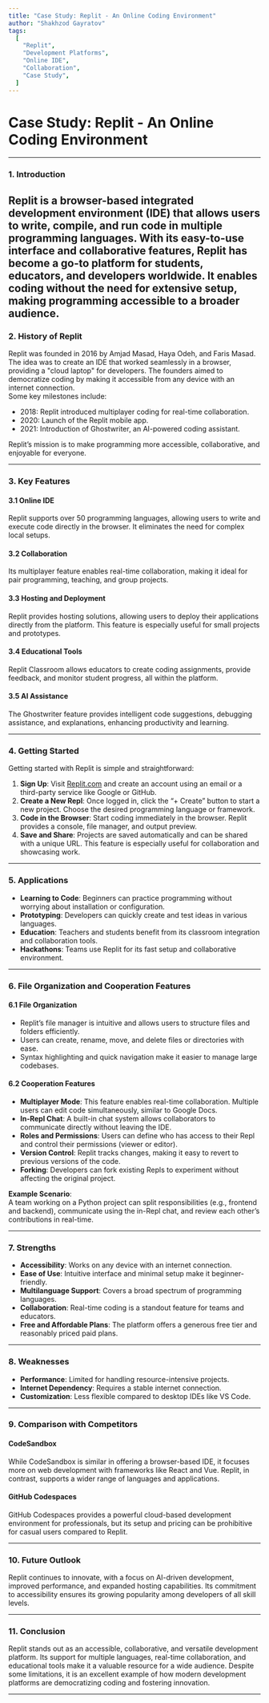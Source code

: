 ```yaml
---
title: "Case Study: Replit - An Online Coding Environment"
author: "Shakhzod Gayratov"
tags:
  [
    "Replit",
    "Development Platforms",
    "Online IDE",
    "Collaboration",
    "Case Study",
  ]
---
```


# **Case Study: Replit - An Online Coding Environment**

---

### **1. Introduction**

## Replit is a browser-based integrated development environment (IDE) that allows users to write, compile, and run code in multiple programming languages. With its easy-to-use interface and collaborative features, Replit has become a go-to platform for students, educators, and developers worldwide. It enables coding without the need for extensive setup, making programming accessible to a broader audience.

### **2. History of Replit**

Replit was founded in 2016 by Amjad Masad, Haya Odeh, and Faris Masad. The idea was to create an IDE that worked seamlessly in a browser, providing a "cloud laptop" for developers. The founders aimed to democratize coding by making it accessible from any device with an internet connection.  
Some key milestones include:

- 2018: Replit introduced multiplayer coding for real-time collaboration.
- 2020: Launch of the Replit mobile app.
- 2021: Introduction of Ghostwriter, an AI-powered coding assistant.

Replit’s mission is to make programming more accessible, collaborative, and enjoyable for everyone.

---

### **3. Key Features**

#### **3.1 Online IDE**

Replit supports over 50 programming languages, allowing users to write and execute code directly in the browser. It eliminates the need for complex local setups.

#### **3.2 Collaboration**

Its multiplayer feature enables real-time collaboration, making it ideal for pair programming, teaching, and group projects.

#### **3.3 Hosting and Deployment**

Replit provides hosting solutions, allowing users to deploy their applications directly from the platform. This feature is especially useful for small projects and prototypes.

#### **3.4 Educational Tools**

Replit Classroom allows educators to create coding assignments, provide feedback, and monitor student progress, all within the platform.

#### **3.5 AI Assistance**

The Ghostwriter feature provides intelligent code suggestions, debugging assistance, and explanations, enhancing productivity and learning.

---

### **4. Getting Started**

Getting started with Replit is simple and straightforward:

1. **Sign Up**: Visit [Replit.com](https://replit.com/) and create an account using an email or a third-party service like Google or GitHub.
2. **Create a New Repl**: Once logged in, click the “+ Create” button to start a new project. Choose the desired programming language or framework.
3. **Code in the Browser**: Start coding immediately in the browser. Replit provides a console, file manager, and output preview.
4. **Save and Share**: Projects are saved automatically and can be shared with a unique URL. This feature is especially useful for collaboration and showcasing work.

---

### **5. Applications**

- **Learning to Code**: Beginners can practice programming without worrying about installation or configuration.
- **Prototyping**: Developers can quickly create and test ideas in various languages.
- **Education**: Teachers and students benefit from its classroom integration and collaboration tools.
- **Hackathons**: Teams use Replit for its fast setup and collaborative environment.

---

### **6. File Organization and Cooperation Features**

#### **6.1 File Organization**

- Replit’s file manager is intuitive and allows users to structure files and folders efficiently.
- Users can create, rename, move, and delete files or directories with ease.
- Syntax highlighting and quick navigation make it easier to manage large codebases.

#### **6.2 Cooperation Features**

- **Multiplayer Mode**: This feature enables real-time collaboration. Multiple users can edit code simultaneously, similar to Google Docs.
- **In-Repl Chat**: A built-in chat system allows collaborators to communicate directly without leaving the IDE.
- **Roles and Permissions**: Users can define who has access to their Repl and control their permissions (viewer or editor).
- **Version Control**: Replit tracks changes, making it easy to revert to previous versions of the code.
- **Forking**: Developers can fork existing Repls to experiment without affecting the original project.

**Example Scenario**:  
A team working on a Python project can split responsibilities (e.g., frontend and backend), communicate using the in-Repl chat, and review each other’s contributions in real-time.

---

### **7. Strengths**

- **Accessibility**: Works on any device with an internet connection.
- **Ease of Use**: Intuitive interface and minimal setup make it beginner-friendly.
- **Multilanguage Support**: Covers a broad spectrum of programming languages.
- **Collaboration**: Real-time coding is a standout feature for teams and educators.
- **Free and Affordable Plans**: The platform offers a generous free tier and reasonably priced paid plans.

---

### **8. Weaknesses**

- **Performance**: Limited for handling resource-intensive projects.
- **Internet Dependency**: Requires a stable internet connection.
- **Customization**: Less flexible compared to desktop IDEs like VS Code.

---

### **9. Comparison with Competitors**

#### **CodeSandbox**

While CodeSandbox is similar in offering a browser-based IDE, it focuses more on web development with frameworks like React and Vue. Replit, in contrast, supports a wider range of languages and applications.

#### **GitHub Codespaces**

GitHub Codespaces provides a powerful cloud-based development environment for professionals, but its setup and pricing can be prohibitive for casual users compared to Replit.

---

### **10. Future Outlook**

Replit continues to innovate, with a focus on AI-driven development, improved performance, and expanded hosting capabilities. Its commitment to accessibility ensures its growing popularity among developers of all skill levels.

---

### **11. Conclusion**

Replit stands out as an accessible, collaborative, and versatile development platform. Its support for multiple languages, real-time collaboration, and educational tools make it a valuable resource for a wide audience. Despite some limitations, it is an excellent example of how modern development platforms are democratizing coding and fostering innovation.

---
